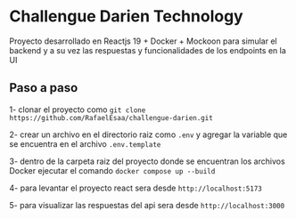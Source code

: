 # Challengue Darien Technology

Proyecto desarrollado en Reactjs 19 + Docker + Mockoon para simular el backend y a su vez las respuestas y funcionalidades de los endpoints en la UI

## Paso a paso

1- clonar el proyecto como `git clone https://github.com/RafaelEsaa/challengue-darien.git`

2- crear un archivo en el directorio raiz como `.env` y agregar la variable que se encuentra en el archivo `.env.template`

3- dentro de la carpeta raiz del proyecto donde se encuentran los archivos Docker ejecutar el comando `docker compose up --build`

4- para levantar el proyecto react sera desde `http://localhost:5173`

5- para visualizar las respuestas del api sera desde `http://localhost:3000`
